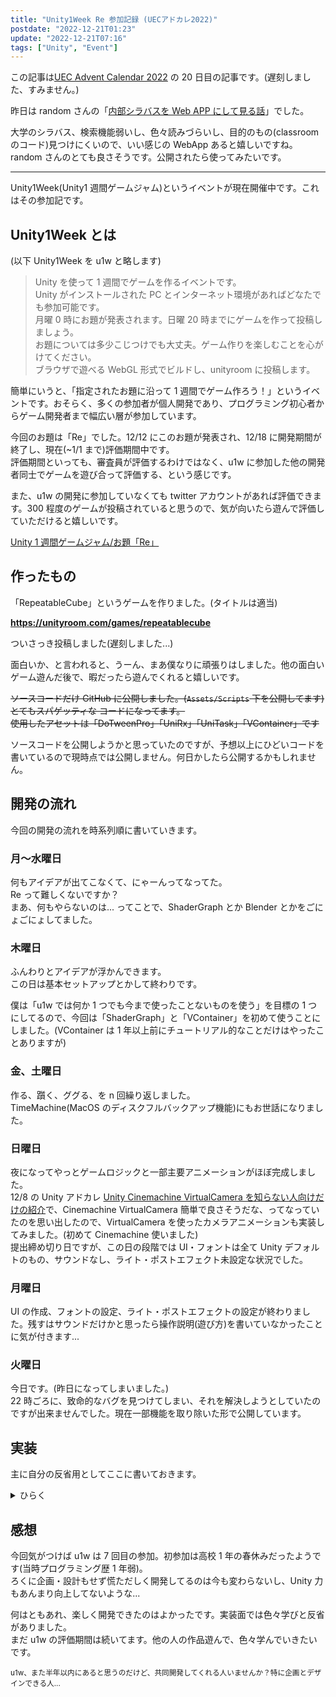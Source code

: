 ```yaml
---
title: "Unity1Week Re 参加記録 (UECアドカレ2022)"
postdate: "2022-12-21T01:23"
update: "2022-12-21T07:16"
tags: ["Unity", "Event"]
---
```


この記事は[UEC Advent Calendar 2022](https://adventar.org/calendars/7581) の 20 日目の記事です。(遅刻しました、すみません。)

昨日は random さんの「[内部シラバスを Web APP にして見る話](https://zenn.dev/rand0m/articles/syllabus-viewer)」でした。

大学のシラバス、検索機能弱いし、色々読みづらいし、目的のもの(classroom のコード)見つけにくいので、いい感じの WebApp あると嬉しいですね。random さんのとても良さそうです。公開されたら使ってみたいです。

---

Unity1Week(Unity1 週間ゲームジャム)というイベントが現在開催中です。これはその参加記です。

## Unity1Week とは

(以下 Unity1Week を u1w と略します)

> Unity を使って 1 週間でゲームを作るイベントです。  
> Unity がインストールされた PC とインターネット環境があればどなたでも参加可能です。  
> 月曜 0 時にお題が発表されます。日曜 20 時までにゲームを作って投稿しましょう。  
> お題については多少こじつけでも大丈夫。ゲーム作りを楽しむことを心がけてください。  
> ブラウザで遊べる WebGL 形式でビルドし、unityroom に投稿します。

簡単にいうと、「指定されたお題に沿って 1 週間でゲーム作ろう！」というイベントです。おそらく、多くの参加者が個人開発であり、プログラミング初心者からゲーム開発者まで幅広い層が参加しています。

今回のお題は「Re」でした。12/12 にこのお題が発表され、12/18 に開発期間が終了し、現在(~1/1 まで)評価期間中です。  
評価期間といっても、審査員が評価するわけではなく、u1w に参加した他の開発者同士でゲームを遊び合って評価する、という感じです。

また、u1w の開発に参加していなくても twitter アカウントがあれば評価できます。300 程度のゲームが投稿されていると思うので、気が向いたら遊んで評価していただけると嬉しいです。

[Unity 1 週間ゲームジャム/お題「Re」](https://unityroom.com/unity1weeks/57)

## 作ったもの

「RepeatableCube」というゲームを作りました。(タイトルは適当)

**https://unityroom.com/games/repeatablecube**

ついさっき投稿しました(遅刻しました...)

面白いか、と言われると、うーん、まあ僕なりに頑張りはしました。他の面白いゲーム遊んだ後で、暇だったら遊んでくれると嬉しいです。

~~ソースコードだけ GitHub に公開しました。(`Assets/Scripts` 下を公開してます)~~  
~~とてもスパゲッティな コードになってます。~~  
~~使用したアセットは「DoTweenPro」「UniRx」「UniTask」「VContainer」です~~

ソースコードを公開しようかと思っていたのですが、予想以上にひどいコードを書いているので現時点では公開しません。何日かしたら公開するかもしれません。

## 開発の流れ

今回の開発の流れを時系列順に書いていきます。

### 月〜水曜日

何もアイデアが出てこなくて、にゃーんってなってた。  
Re って難しくないですか？  
まあ、何もやらないのは... ってことで、ShaderGraph とか Blender とかをごにょごにょしてました。

### 木曜日

ふんわりとアイデアが浮かんできます。  
この日は基本セットアップとかして終わりです。

僕は「u1w では何か 1 つでも今まで使ったことないものを使う」を目標の 1 つにしてるので、今回は「ShaderGraph」と「VContainer」を初めて使うことにしました。(VContainer は 1 年以上前にチュートリアル的なことだけはやったことありますが)

### 金、土曜日

作る、躓く、ググる、を n 回繰り返しました。  
TimeMachine(MacOS のディスクフルバックアップ機能)にもお世話になりました。

### 日曜日

<!-- textlint-disable ja-technical-writing/sentence-length -->

夜になってやっとゲームロジックと一部主要アニメーションがほぼ完成しました。  
12/8 の Unity アドカレ [Unity Cinemachine VirtualCamera を知らない人向けだけの紹介](https://qiita.com/YamadaGames/items/fbdbfdafa18137b52a60)で、Cinemachine VirtualCamera 簡単で良さそうだな、ってなっていたのを思い出したので、VirtualCamera を使ったカメラアニメーションも実装してみました。(初めて Cinemachine 使いました)  
提出締め切り日ですが、この日の段階では UI・フォントは全て Unity デフォルトのもの、サウンドなし、ライト・ポストエフェクト未設定な状況でした。

<!-- textlint-enable ja-technical-writing/sentence-length -->

### 月曜日

UI の作成、フォントの設定、ライト・ポストエフェクトの設定が終わりました。残すはサウンドだけかと思ったら操作説明(遊び方)を書いていなかったことに気が付きます...

### 火曜日

今日です。(昨日になってしまいました。)  
22 時ごろに、致命的なバグを見つけてしまい、それを解決しようとしていたのですが出来ませんでした。現在一部機能を取り除いた形で公開しています。

## 実装

主に自分の反省用としてここに書いておきます。

<details>
<summary>ひらく</summary>

> 完全に他の人に読ませる用の文章ではありません。多分何言ってるかわからないと思います...

### C#部分

まず、今回導入した VContainer、これは僕の u1w レベルでは必要ないと思う。DI コンテナはミニゲームにはオーバーキルに感じた。Register 漏れとかであれーって言ってるんだったら普通に参照すればいい気がした。規模が小さいので全く問題にならない。

それと、今回今まで行ってきた MVP な実装から外れてイベントベースに書いてみる試みをしたわけだけど、これはちょっときつかったな、という感想。VContainer あるし、Inject 使えばいい感じにできるだろう、という考えが間違ってた。MonoBehaviour と injection の相性がそこまで良くない、コンストラクタインジェクションができないからメソッドインジェクションになるわけで、恩恵が Inject される変数のスコープが小さくなる、という何とも言えないものになちゃう。嬉しいけど、injection の恩恵ってそうじゃないだろって。

まあ、途中まではいい感じに実装できてたんだけど、後半になるにつれてダメになった。今回の方法は結局 Singleton なクラスで Enum で状態・イベント管理をしてるようなものであった。StateMachine に近しい何かしらのものつくったほうが絶対よかった。

おそらく、DI コンテナや State 管理について僕がもっと知識と理解があればちゃんと作れたのかもしれない。

今回の C#実装はかなり悪いものになってしまった。

### その他

UI は毎度のことながら、よくないなーと感じてる、自分なりにいいものを考えてるつもりだけど、おそらくもっといいものがある。

ポストエフェクト周りは、まだ使い方がちゃんとよくわかってない、雰囲気で適当にパラメータ弄って、やっている。それでもちょっとずつできるようになってるので良いと思ってる。

オブジェクトの色とか発光、環境光とかは完全に適当。どうにかしたいとずっと思ってる。思ってるだけ。他の人の見て色々知識を溜めていくしかないのかなー。

</details>

## 感想

今回気がつけば u1w は 7 回目の参加。初参加は高校 1 年の春休みだったようです(当時プログラミング歴 1 年弱)。  
ろくに企画・設計もせず慌ただしく開発してるのは今も変わらないし、Unity 力もあんまり向上してないような...

何はともあれ、楽しく開発できたのはよかったです。実装面では色々学びと反省がありました。  
まだ u1w の評価期間は続いてます。他の人の作品遊んで、色々学んでいきたいです。

<small>
u1w、また半年以内にあると思うのだけど、共同開発してくれる人いませんか？特に企画とデザインできる人...
</small>
